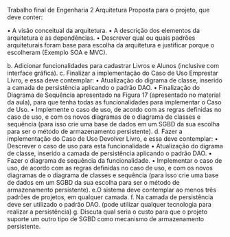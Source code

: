 Trabalho final de Engenharia 2
Arquitetura Proposta para o projeto, que deve conter:

• A visão conceitual da arquitetura.
• A descrição dos elementos da arquitetura e as dependências.
• Descrever qual ou quais padrões arquiteturais foram base para escolha
da arquitetura e justificar porque o escolheram (Exemplo SOA e MVC).

b. Adicionar funcionalidades para cadastrar Livros e Alunos (inclusive com
interface gráfica).
c. Finalizar a implementação do Caso de Uso Emprestar Livro, e essa deve
contemplar:
• Atualização do digrama de classe, inserido a camada de persistência aplicando o
padrão DAO.
• Finalização do Diagrama de Sequência apresentado na Figura 17 (apresentado no
material da aula), para que tenha todas as funcionalidades para implementar o
Caso de Uso.
• Implemente o caso de uso, de acordo com as regras definidas no caso de uso, e
com os novos diagramas de o diagrama de classes e sequência (para isso crie uma
base de dados em um SGBD da sua escolha para ser o método de armazenamento
persistente).
d. Fazer a implementação do Caso de Uso Devolver Livro, e essa deve contemplar:
• Descrever o caso de uso para esta funcionalidade
• Atualização do digrama de classe, inserido a camada de persistência aplicando o
padrão DAO.
• Fazer o diagrama de sequência da funcionalidade.
• Implementar o caso de uso, de acordo com as regras definidas no caso de uso, e
com os novos diagramas de o diagrama de classes e sequência (para isso crie uma
base de dados em um SGBD da sua escolha para ser o método de armazenamento
persistente).
e.O sistema deve contemplar ao menos três padrões de projetos, em qualquer
camada.
f. Na camada de persistência deve ser utilizado o padrão DAO. (pode utilizar
qualquer tecnologia para realizar a persistência)
g. Discuta qual seria o custo para que o projeto suporte um outro tipo de SGBD
como mecanismo de armazenamento persistente.
